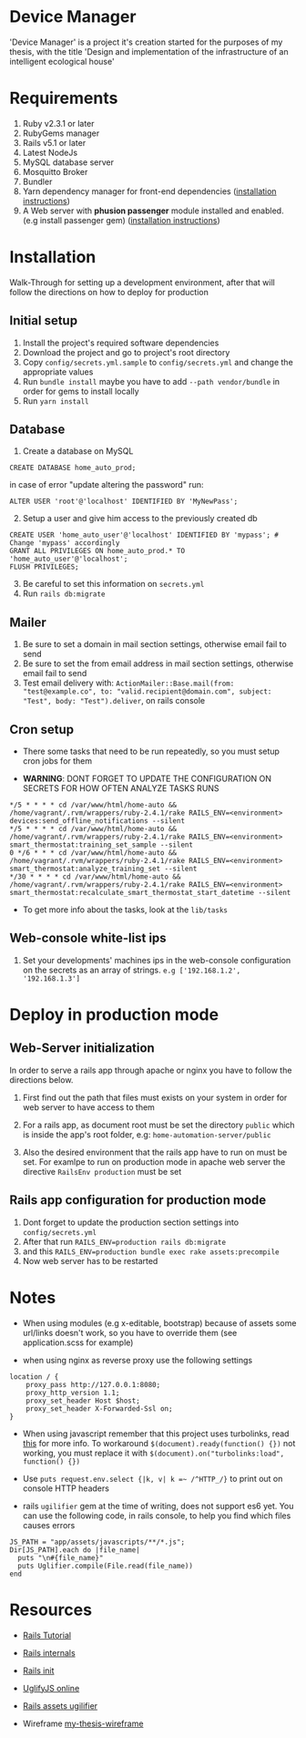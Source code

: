 # Device Manager

'Device Manager' is a project it's creation started for the purposes of my thesis, with the title 'Design and implementation of the infrastructure of an intelligent ecological house'

# Requirements

1. Ruby v2.3.1 or later
2. RubyGems manager
3. Rails v5.1 or later
4. Latest NodeJs
5. MySQL database server
6. Mosquitto Broker
7. Bundler
8. Yarn dependency manager for front-end dependencies ([installation instructions](https://yarnpkg.com/en/docs/install))
9. A Web server with **phusion passenger** module installed and enabled. (e.g install passenger gem) ([installation instructions](https://www.phusionpassenger.com/library/install/standalone/install/oss/))

# Installation 

Walk-Through for setting up a development environment, after that will follow the directions on how to deploy for production

## Initial setup

1. Install the project's required software dependencies
2. Download the project and go to project's root directory
3. Copy `config/secrets.yml.sample` to `config/secrets.yml` and change the appropriate values
4. Run `bundle install` maybe you have to add `--path vendor/bundle` in order for gems to install locally
5. Run `yarn install`

## Database

1. Create a database on MySQL

```mysql
CREATE DATABASE home_auto_prod;
```

in case of error "update altering the password" run:

```mysql
ALTER USER 'root'@'localhost' IDENTIFIED BY 'MyNewPass';
```

2. Setup a user and give him access to the previously created db

```mysql
CREATE USER 'home_auto_user'@'localhost' IDENTIFIED BY 'mypass'; # Change 'mypass' accordingly
GRANT ALL PRIVILEGES ON home_auto_prod.* TO 'home_auto_user'@'localhost';
FLUSH PRIVILEGES;
```

3. Be careful to set this information on `secrets.yml`
4. Run `rails db:migrate`

## Mailer

1. Be sure to set a domain in mail section settings, otherwise email fail to send
2. Be sure to set the from email address in mail section settings, otherwise email fail to send
3. Test email delivery with:
`ActionMailer::Base.mail(from: "test@example.co", to: "valid.recipient@domain.com", subject: "Test", body: "Test").deliver`, on rails console

## Cron setup

+ There some tasks that need to be run repeatedly, so you must setup cron jobs for them

+ **WARNING**: DONT FORGET TO UPDATE THE CONFIGURATION ON SECRETS FOR HOW OFTEN ANALYZE TASKS RUNS

```cron
*/5 * * * * cd /var/www/html/home-auto && /home/vagrant/.rvm/wrappers/ruby-2.4.1/rake RAILS_ENV=<environment> devices:send_offline_notifications --silent
*/5 * * * * cd /var/www/html/home-auto && /home/vagrant/.rvm/wrappers/ruby-2.4.1/rake RAILS_ENV=<environment> smart_thermostat:training_set_sample --silent
0 */6 * * * cd /var/www/html/home-auto && /home/vagrant/.rvm/wrappers/ruby-2.4.1/rake RAILS_ENV=<environment> smart_thermostat:analyze_training_set --silent
*/30 * * * * cd /var/www/html/home-auto && /home/vagrant/.rvm/wrappers/ruby-2.4.1/rake RAILS_ENV=<environment> smart_thermostat:recalculate_smart_thermostat_start_datetime --silent
```

+ To get more info about the tasks, look at the `lib/tasks`

## Web-console white-list ips

1. Set your developments' machines ips in the web-console configuration on the secrets as an array of strings. `e.g ['192.168.1.2', '192.168.1.3']`

# Deploy in production mode

## Web-Server initialization

In order to serve a rails app through apache or nginx you have to follow the directions below.

1. First find out the path that files must exists on your system in order for web server to have access to them

2. For a rails app, as document root must be set the directory `public` which is inside the app's root folder, e.g: `home-automation-server/public`

3. Also the desired environment that the rails app have to run on must be set. For examlpe to run on production mode in apache web server the directive `RailsEnv production` must be set

## Rails app configuration for production mode

1. Dont forget to update the production section settings into `config/secrets.yml`
1. After that run `RAILS_ENV=production rails db:migrate`
2. and this `RAILS_ENV=production bundle exec rake assets:precompile`
3. Now web server has to be restarted

# Notes

+ When using modules (e.g x-editable, bootstrap) because of assets some url/links doesn't work, so you have to override them (see application.scss for example)

+ when using nginx as reverse proxy use the following settings

```nginx
location / {
    proxy_pass http://127.0.0.1:8080;
    proxy_http_version 1.1;
    proxy_set_header Host $host;
    proxy_set_header X-Forwarded-Ssl on;
}
```

+ When using javascript remember that this project uses turbolinks, read [this](http://guides.rubyonrails.org/working_with_javascript_in_rails.html#page-change-events) for more info. To workaround `$(document).ready(function() {})` not working, you must replace it with `$(document).on("turbolinks:load", function() {})`

+ Use `puts request.env.select {|k, v| k =~ /^HTTP_/}` to print out on console HTTP headers

+ rails `ugilifier` gem at the time of writing, does not support es6 yet. You can use the following code, in rails console, to help you find which files causes errors
```rails
JS_PATH = "app/assets/javascripts/**/*.js"; 
Dir[JS_PATH].each do |file_name|
  puts "\n#{file_name}"
  puts Uglifier.compile(File.read(file_name))
end
```

# Resources

+ [Rails Tutorial](https://www.railstutorial.org/)

+ [Rails internals](http://andrewberls.com/blog/post/rails-from-request-to-response-part-1--introduction)

+ [Rails init](http://guides.rubyonrails.org/initialization.html)

+ [UglifyJS online](https://skalman.github.io/UglifyJS-online/)

+ [Rails assets ugilifier](https://stackoverflow.com/questions/12574977/rake-assetsprecompile-gives-punc-error/38228770)

+ Wireframe [my-thesis-wireframe](https://app.mockflow.com/index.jsp?editor=on&publicid=Da8f54e4c4cd2adeb757a8f5723ca6d64&projectid=D09b31f58b04a901571e0d79f7f8e17c0&perm=Owner&template=)
